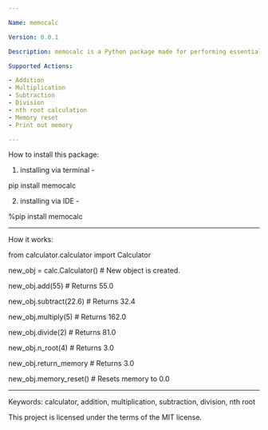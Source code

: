 ```yaml
---

Name: memocalc

Version: 0.0.1

Description: memocalc is a Python package made for performing essential math calculations for everyday use.

Supported Actions:

- Addition
- Multiplication
- Subtraction
- Division
- nth root calculation
- Memory reset
- Print out memory

---
```

How to install this package:
1. installing via terminal -

pip install memocalc

2. installing via IDE -

%pip install memocalc

---
How it works:

from calculator.calculator import Calculator

new_obj = calc.Calculator()  # New object is created.

new_obj.add(55) # Returns 55.0

new_obj.subtract(22.6) # Returns 32.4

new_obj.multiply(5) # Returns 162.0

new_obj.divide(2) # Returns 81.0

new_obj.n_root(4) # Returns 3.0

new_obj.return_memory # Returns 3.0

new_obj.memory_reset() # Resets memory to 0.0

---

Keywords: calculator, addition, multiplication, subtraction, division, nth root

This project is licensed under the terms of the MIT license.